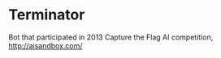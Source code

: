 Terminator
==========

Bot that participated in 2013 Capture the Flag AI competition, http://aisandbox.com/